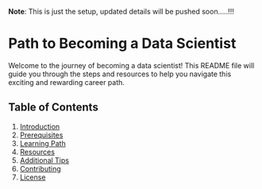 **Note**: This is just the setup, updated details will be pushed soon.....!!!


# Path to Becoming a Data Scientist

Welcome to the journey of becoming a data scientist! This README file will guide you through the steps and resources to help you navigate this exciting and rewarding career path.

## Table of Contents

1. [Introduction](#introduction)
2. [Prerequisites](#prerequisites)
3. [Learning Path](#learning-path)
4. [Resources](#resources)
5. [Additional Tips](#additional-tips)
6. [Contributing](#contributing)
7. [License](#license)

